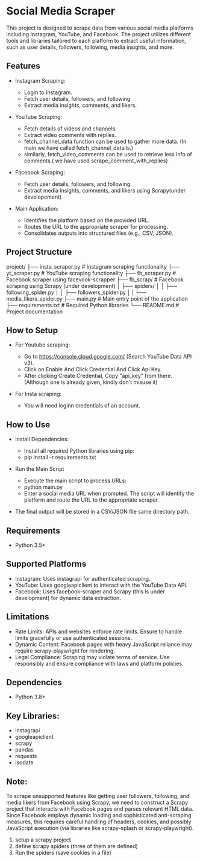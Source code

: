 # Social Media Scraper

This project is designed to scrape data from various social media platforms including Instagram, YouTube, and Facebook. The project utilizes different tools and libraries tailored to each platform to extract useful information, such as user details, followers, following, media insights, and more.

## Features
- Instagram Scraping:
    - Login to Instagram.
    - Fetch user details, followers, and following.
    - Extract media insights, comments, and likers.

- YouTube Scraping:
    - Fetch details of videos and channels.
    - Extract video comments with replies.
    - fetch_channel_data function can be used to gather more data. (In main we have called fetch_channel_details.)
    - similarly, fetch_video_comments can be used to retrieve less info of comments.( we have used scrape_comment_with_replies)

- Facebook Scraping:
    - Fetch user details, followers, and following.
    - Extract media insights, comments, and likers using Scrapy(under developement)
    
- Main Application:
    - Identifies the platform based on the provided URL.
    - Routes the URL to the appropriate scraper for processing.
    - Consolidates outputs into structured files (e.g., CSV, JSON).

## Project Structure

project/
├── insta_scraper.py        # Instagram scraping functionality
├── yt_scraper.py           # YouTube scraping functionality
├── fb_scraper.py           # Facebook scraper using facevook-scrapper
├── fb_scrap/             # Facebook scraping using Scrapy (under development)
│   ├── spiders/
│   │   ├── following_spider.py
│   │   ├── followers_spider.py
│   |   └── media_likers_spider.py
├── main.py                # Main entry point of the application
├── requirements.txt       # Required Python libraries
└── README.md              # Project documentation

## How to Setup
- For Youtube scraping: 
    - Go to https://console.cloud.google.com/ (Search YouTube Data API v3).
    - Click on Enable And Click Credential And Click Api Key.
    - After clicking Create Credential, Copy "api_key" from there. (Although one is already given, kindly don't misuse it)

- For Insta scraping:
    - You will need loginn credentials of an account.

## How to Use
- Install Dependencies:
    - Install all required Python libraries using pip:
    - pip install -r requirements.txt

- Run the Main Script
    - Execute the main script to process URLs:
    - python main.py
    - Enter a social media URL when prompted. The script will identify the platform and route the URL to the appropriate scraper.

- The final output will be stored in a CSV/JSON file same directory path.

## Requirements
- Python 3.5+

## Supported Platforms
- Instagram: Uses instagrapi for authenticated scraping.
- YouTube: Uses googleapiclient to interact with the YouTube Data API.
- Facebook: Uses facebook-scraper and Scrapy (this is under development) for dynamic data extraction.

## Limitations
- Rate Limits: APIs and websites enforce rate limits. Ensure to handle limits gracefully or use authenticated sessions.
- Dynamic Content: Facebook pages with heavy JavaScript reliance may require scrapy-playwright for rendering.
- Legal Compliance: Scraping may violate terms of service. Use responsibly and ensure compliance with laws and platform policies.

## Dependencies
- Python 3.8+

## Key Libraries:
- instagrapi
- googleapiclient
- scrapy
- pandas
- requests
- isodate

## Note:
To scrape unsupported features like getting user followers, following, and media likers from Facebook using Scrapy, we need to construct a Scrapy project that interacts with Facebook pages and parses relevant HTML data. Since Facebook employs dynamic loading and sophisticated anti-scraping measures, this requires careful handling of headers, cookies, and possibly JavaScript execution (via libraries like scrapy-splash or scrapy-playwright).
1. setup a scrapy project
2. define scrapy spiders (three of them are defined)
3. Run the spiders (save cookies in a file)
